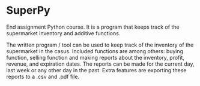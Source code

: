 # SuperPy
End assignment Python course. It is a program that keeps track of the supermarket inventory and additive functions.

The written program / tool can be used to keep track of the inventory of the supermarket in the casus. 
Included functions are among others: buying function, selling function and making reports about the inventory, profit, revenue, and expiration dates.
The reports can be made for the current day, last week or any other day in the past. 
Extra features are exporting these reports to a .csv and .pdf file.

